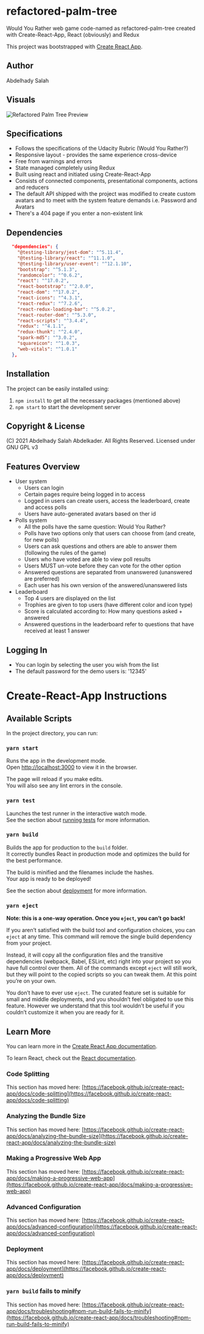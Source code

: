 # refactored-palm-tree

Would You Rather web game code-named as refactored-palm-tree created with Create-React-App, React (obviously) and Redux

This project was bootstrapped with [Create React App](https://github.com/facebook/create-react-app).

## Author

Abdelhady Salah

## Visuals

![Refactored Palm Tree Preview](./preview/project-refactored-palm-tree-preview)

## Specifications

- Follows the specifications of the Udacity Rubric (Would You Rather?)
- Responsive layout - provides the same experience cross-device
- Free from warnings and errors
- State managed completely using Redux
- Built using react and initiated using Create-React-App
- Consists of connected components, presentational components, actions and reducers
- The default API shipped with the project was modified to create custom avatars and to meet with the system feature demands
    i.e. Password and Avatars
- There's a 404 page if you enter a non-existent link

## Dependencies

```json
  "dependencies": {
    "@testing-library/jest-dom": "^5.11.4",
    "@testing-library/react": "^11.1.0",
    "@testing-library/user-event": "^12.1.10",
    "bootstrap": "^5.1.3",
    "randomcolor": "^0.6.2",
    "react": "^17.0.2",
    "react-bootstrap": "^2.0.0",
    "react-dom": "^17.0.2",
    "react-icons": "^4.3.1",
    "react-redux": "^7.2.6",
    "react-redux-loading-bar": "^5.0.2",
    "react-router-dom": "^5.3.0",
    "react-scripts": "^3.4.4",
    "redux": "^4.1.1",
    "redux-thunk": "^2.4.0",
    "spark-md5": "^3.0.2",
    "squareicon": "^1.0.3",
    "web-vitals": "^1.0.1"
  },
```

## Installation

The project can be easily installed using:
1. `npm install` to get all the necessary packages (mentioned above)
2. `npm start` to start the development server

## Copyright & License

(C) 2021 Abdelhady Salah Abdelkader. All Rights Reserved.
Licensed under GNU GPL v3

## Features Overview

- User system
    - Users can login
    - Certain pages require being logged in to access
    - Logged in users can create users, access the leaderboard, create and access polls
    - Users have auto-generated avatars based on ther id
- Polls system
    - All the polls have the same question: Would You Rather?
    - Polls have two options only that users can choose from (and create, for new polls)
    - Users can ask questions and others are able to answer them (following the rules of the game)
    - Users who have voted are able to view poll results
    - Users MUST un-vote before they can vote for the other option
    - Answered questions are separated from unanswered (unanswered are preferred)
    - Each user has his own version of the answered/unanswered lists
- Leaderboard
    - Top 4 users are displayed on the list
    - Trophies are given to top users (have different color and icon type)
    - Score is calculated according to: How many questions asked + answered 
    - Answered questions in the leaderboard refer to questions that have received at least 1 answer

## Logging In

- You can login by selecting the user you wish from the list
- The default password for the demo users is: '12345'

# Create-React-App Instructions

## Available Scripts

In the project directory, you can run:

### `yarn start`

Runs the app in the development mode.\
Open [http://localhost:3000](http://localhost:3000) to view it in the browser.

The page will reload if you make edits.\
You will also see any lint errors in the console.

### `yarn test`

Launches the test runner in the interactive watch mode.\
See the section about [running tests](https://facebook.github.io/create-react-app/docs/running-tests) for more information.

### `yarn build`

Builds the app for production to the `build` folder.\
It correctly bundles React in production mode and optimizes the build for the best performance.

The build is minified and the filenames include the hashes.\
Your app is ready to be deployed!

See the section about [deployment](https://facebook.github.io/create-react-app/docs/deployment) for more information.

### `yarn eject`

**Note: this is a one-way operation. Once you `eject`, you can’t go back!**

If you aren’t satisfied with the build tool and configuration choices, you can `eject` at any time. This command will remove the single build dependency from your project.

Instead, it will copy all the configuration files and the transitive dependencies (webpack, Babel, ESLint, etc) right into your project so you have full control over them. All of the commands except `eject` will still work, but they will point to the copied scripts so you can tweak them. At this point you’re on your own.

You don’t have to ever use `eject`. The curated feature set is suitable for small and middle deployments, and you shouldn’t feel obligated to use this feature. However we understand that this tool wouldn’t be useful if you couldn’t customize it when you are ready for it.

## Learn More

You can learn more in the [Create React App documentation](https://facebook.github.io/create-react-app/docs/getting-started).

To learn React, check out the [React documentation](https://reactjs.org/).

### Code Splitting

This section has moved here: [https://facebook.github.io/create-react-app/docs/code-splitting](https://facebook.github.io/create-react-app/docs/code-splitting)

### Analyzing the Bundle Size

This section has moved here: [https://facebook.github.io/create-react-app/docs/analyzing-the-bundle-size](https://facebook.github.io/create-react-app/docs/analyzing-the-bundle-size)

### Making a Progressive Web App

This section has moved here: [https://facebook.github.io/create-react-app/docs/making-a-progressive-web-app](https://facebook.github.io/create-react-app/docs/making-a-progressive-web-app)

### Advanced Configuration

This section has moved here: [https://facebook.github.io/create-react-app/docs/advanced-configuration](https://facebook.github.io/create-react-app/docs/advanced-configuration)

### Deployment

This section has moved here: [https://facebook.github.io/create-react-app/docs/deployment](https://facebook.github.io/create-react-app/docs/deployment)

### `yarn build` fails to minify

This section has moved here: [https://facebook.github.io/create-react-app/docs/troubleshooting#npm-run-build-fails-to-minify](https://facebook.github.io/create-react-app/docs/troubleshooting#npm-run-build-fails-to-minify)
